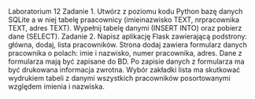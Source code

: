 Laboratorium 12
Zadanie 1. Utwórz z poziomu kodu Python bazę danych SQLite a w niej tabelę
praacownicy (imieinazwisko TEXT, nrpracownika TEXT, adres TEXT). Wypełnij
tabelę danymi (INSERT INTO) oraz pobierz dane (SELECT).
Zadanie 2. Napisz aplikację Flask zawierającą podstrony: główna, dodaj, lista
pracowników. Strona dodaj zawiera formularz danych pracownika o polach:
imie i nazwisko, numer pracownika, adres. Dane z formularza mają być
zapisane do BD. Po zapisie danych z formularza ma być drukowana informacja
zwrotna. Wybór zakładki lista ma skutkować wydrukiem tabeli z danymi
wszystkich pracowników posortowanymi względem imienia i nazwiska.
